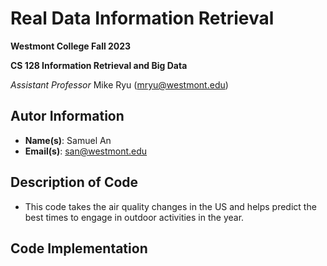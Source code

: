 # Real Data Information Retrieval
**Westmont College Fall 2023**

**CS 128 Information Retrieval and Big Data**

*Assistant Professor* Mike Ryu (mryu@westmont.edu) 

## Autor Information
* **Name(s)**: Samuel An
* **Email(s)**: san@westmont.edu

## Description of Code 

* This code takes the air quality changes in the US and helps predict the best times to engage in outdoor activities in the year. 

## Code Implementation 
    